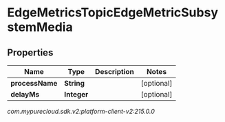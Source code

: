 # EdgeMetricsTopicEdgeMetricSubsystemMedia


## Properties

| Name | Type | Description | Notes |
| ------------ | ------------- | ------------- | ------------- |
| **processName** | **String** |  |  [optional] |
| **delayMs** | **Integer** |  |  [optional] |




_com.mypurecloud.sdk.v2:platform-client-v2:215.0.0_
